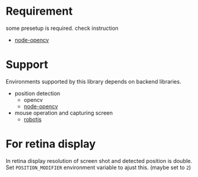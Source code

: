 # Requirement
some presetup is required.
check instruction
- [node-opencv](https://github.com/peterbraden/node-opencv)

# Support
Environments supported by this library depends on backend libraries.

- position detection
  - opencv
  - [node-opencv](https://github.com/peterbraden/node-opencv)
- mouse operation and capturing screen
  - [robotjs](https://github.com/octalmage/robotjs)

# For retina display
In retina display resolution of screen shot and detected position is double.
Set `POSITION_MODIFIER` environment variable to ajust this. (maybe set to `2`)
